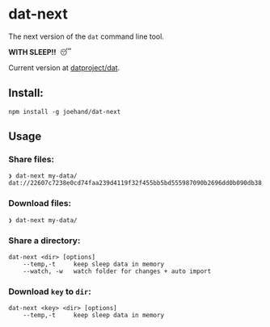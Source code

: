 # dat-next

The next version of the `dat` command line tool.

**WITH SLEEP!!**  😴

Current version at [datproject/dat](https://github.com/datproject/dat).

## Install:

```
npm install -g joehand/dat-next
```

## Usage

### Share files:

```
❯ dat-next my-data/ 
dat://22607c7238e0cd74faa239d4119f32f455bb5bd555987090b2696dd0b090db38
```

### Download files:

```
❯ dat-next my-data/

```

### Share a directory:

```
dat-next <dir> [options]
    --temp,-t     keep sleep data in memory
    --watch, -w   watch folder for changes + auto import
```

### Download `key` to `dir`:

```
dat-next <key> <dir> [options]
    --temp,-t     keep sleep data in memory
```
